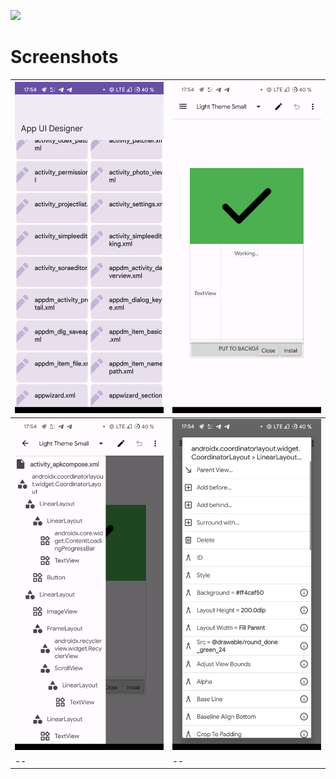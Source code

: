 [![](https://jitpack.io/v/TimScriptov/App-UI-Designer.svg)](https://jitpack.io/#TimScriptov/App-UI-Designer)

# Screenshots
| ![Main](/ART/Screenshot_1.png) | ![Preview](/ART/Screenshot_2.png) |
|--|--|
| ![Tree View](/ART/Screenshot_3.png) | ![Editor](/ART/Screenshot_4.png) |
|--|--|